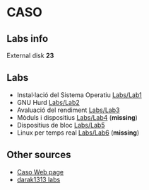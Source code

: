 # CASO

## Labs info

External disk **23**

## Labs

- Instal·lació del Sistema Operatiu [Labs/Lab1](https://github.com/magarcia/CASO/tree/master/Labs/Lab1)
- GNU Hurd [Labs/Lab2](https://github.com/magarcia/CASO/tree/master/Labs/Lab2)
- Avaluació del rendiment [Labs/Lab3](https://github.com/magarcia/CASO/tree/master/Labs/Lab3)
- Mòduls i dispositius [Labs/Lab4](https://github.com/magarcia/CASO/tree/master/Labs/Lab4) (**missing**)
- Dispositius de bloc [Labs/Lab5](https://github.com/magarcia/CASO/tree/master/Labs/Lab5)
- Linux per temps real [Labs/Lab6](https://github.com/magarcia/CASO/tree/master/Labs/Lab6) (**missing**)

## Other sources

- [Caso Web page](http://docencia.ac.upc.edu/FIB/grau/CASO/)
- [darak1313 labs](https://github.com/darak1313/CASO/)
